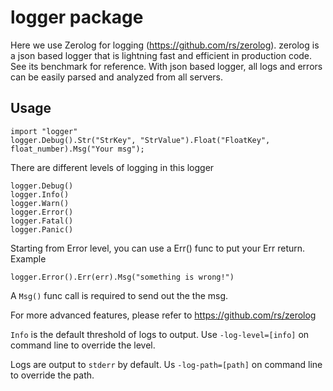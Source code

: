 # logger package
Here we use Zerolog for logging (https://github.com/rs/zerolog). zerolog is a json based logger that is lightning fast
and efficient in production code. See its benchmark for reference. With json based logger, all logs and errors can be
easily parsed and analyzed from all servers. 

## Usage

```
import "logger"
logger.Debug().Str("StrKey", "StrValue").Float("FloatKey", float_number).Msg("Your msg");
```

There are different levels of logging in this logger
```
logger.Debug()
logger.Info()
logger.Warn()
logger.Error()
logger.Fatal()
logger.Panic()
```
Starting from Error level, you can use a Err() func to put your Err return. Example
```
logger.Error().Err(err).Msg("something is wrong!")
```
A ```Msg()``` func call is required to send out the the msg.

For more advanced features, please refer to https://github.com/rs/zerolog

`Info` is the default threshold of logs to output. Use `-log-level=[info]` on command line to override the level.

Logs are output to `stderr` by default. Us `-log-path=[path]` on command line to override the path.

